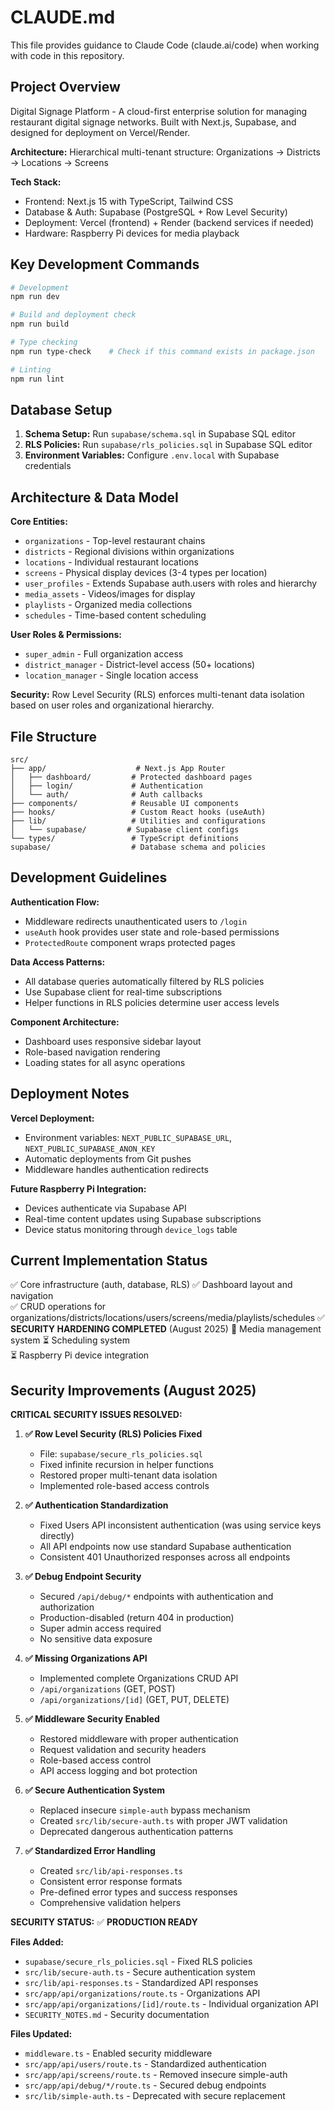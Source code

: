 # CLAUDE.md

This file provides guidance to Claude Code (claude.ai/code) when working with code in this repository.

## Project Overview

Digital Signage Platform - A cloud-first enterprise solution for managing restaurant digital signage networks. Built with Next.js, Supabase, and designed for deployment on Vercel/Render.

**Architecture:** Hierarchical multi-tenant structure: Organizations → Districts → Locations → Screens

**Tech Stack:**
- Frontend: Next.js 15 with TypeScript, Tailwind CSS
- Database & Auth: Supabase (PostgreSQL + Row Level Security)
- Deployment: Vercel (frontend) + Render (backend services if needed)
- Hardware: Raspberry Pi devices for media playback

## Key Development Commands

```bash
# Development
npm run dev

# Build and deployment check
npm run build

# Type checking
npm run type-check    # Check if this command exists in package.json

# Linting
npm run lint
```

## Database Setup

1. **Schema Setup:** Run `supabase/schema.sql` in Supabase SQL editor
2. **RLS Policies:** Run `supabase/rls_policies.sql` in Supabase SQL editor
3. **Environment Variables:** Configure `.env.local` with Supabase credentials

## Architecture & Data Model

**Core Entities:**
- `organizations` - Top-level restaurant chains
- `districts` - Regional divisions within organizations  
- `locations` - Individual restaurant locations
- `screens` - Physical display devices (3-4 types per location)
- `user_profiles` - Extends Supabase auth.users with roles and hierarchy
- `media_assets` - Videos/images for display
- `playlists` - Organized media collections
- `schedules` - Time-based content scheduling

**User Roles & Permissions:**
- `super_admin` - Full organization access
- `district_manager` - District-level access (50+ locations)
- `location_manager` - Single location access

**Security:** Row Level Security (RLS) enforces multi-tenant data isolation based on user roles and organizational hierarchy.

## File Structure

```
src/
├── app/                    # Next.js App Router
│   ├── dashboard/         # Protected dashboard pages
│   ├── login/             # Authentication
│   └── auth/              # Auth callbacks
├── components/            # Reusable UI components
├── hooks/                 # Custom React hooks (useAuth)
├── lib/                   # Utilities and configurations
│   └── supabase/         # Supabase client configs
└── types/                 # TypeScript definitions
supabase/                  # Database schema and policies
```

## Development Guidelines

**Authentication Flow:**
- Middleware redirects unauthenticated users to `/login`
- `useAuth` hook provides user state and role-based permissions
- `ProtectedRoute` component wraps protected pages

**Data Access Patterns:**
- All database queries automatically filtered by RLS policies
- Use Supabase client for real-time subscriptions
- Helper functions in RLS policies determine user access levels

**Component Architecture:**
- Dashboard uses responsive sidebar layout
- Role-based navigation rendering
- Loading states for all async operations

## Deployment Notes

**Vercel Deployment:**
- Environment variables: `NEXT_PUBLIC_SUPABASE_URL`, `NEXT_PUBLIC_SUPABASE_ANON_KEY`
- Automatic deployments from Git pushes
- Middleware handles authentication redirects

**Future Raspberry Pi Integration:**
- Devices authenticate via Supabase API
- Real-time content updates using Supabase subscriptions
- Device status monitoring through `device_logs` table

## Current Implementation Status

✅ Core infrastructure (auth, database, RLS)
✅ Dashboard layout and navigation  
✅ CRUD operations for organizations/districts/locations/users/screens/media/playlists/schedules
✅ **SECURITY HARDENING COMPLETED** (August 2025)
🚧 Media management system
⏳ Scheduling system  
⏳ Raspberry Pi device integration

## Security Improvements (August 2025)

**CRITICAL SECURITY ISSUES RESOLVED:**

1. **✅ Row Level Security (RLS) Policies Fixed**
   - File: `supabase/secure_rls_policies.sql`
   - Fixed infinite recursion in helper functions
   - Restored proper multi-tenant data isolation
   - Implemented role-based access controls

2. **✅ Authentication Standardization**
   - Fixed Users API inconsistent authentication (was using service keys directly)
   - All API endpoints now use standard Supabase authentication
   - Consistent 401 Unauthorized responses across all endpoints

3. **✅ Debug Endpoint Security**
   - Secured `/api/debug/*` endpoints with authentication and authorization
   - Production-disabled (return 404 in production)
   - Super admin access required
   - No sensitive data exposure

4. **✅ Missing Organizations API**
   - Implemented complete Organizations CRUD API
   - `/api/organizations` (GET, POST)
   - `/api/organizations/[id]` (GET, PUT, DELETE)

5. **✅ Middleware Security Enabled**
   - Restored middleware with proper authentication
   - Request validation and security headers
   - Role-based access control
   - API access logging and bot protection

6. **✅ Secure Authentication System**
   - Replaced insecure `simple-auth` bypass mechanism
   - Created `src/lib/secure-auth.ts` with proper JWT validation
   - Deprecated dangerous authentication patterns

7. **✅ Standardized Error Handling**
   - Created `src/lib/api-responses.ts`
   - Consistent error response formats
   - Pre-defined error types and success responses
   - Comprehensive validation helpers

**SECURITY STATUS:** ✅ **PRODUCTION READY**

**Files Added:**
- `supabase/secure_rls_policies.sql` - Fixed RLS policies
- `src/lib/secure-auth.ts` - Secure authentication system
- `src/lib/api-responses.ts` - Standardized API responses
- `src/app/api/organizations/route.ts` - Organizations API
- `src/app/api/organizations/[id]/route.ts` - Individual organization API
- `SECURITY_NOTES.md` - Security documentation

**Files Updated:**
- `middleware.ts` - Enabled security middleware
- `src/app/api/users/route.ts` - Standardized authentication
- `src/app/api/screens/route.ts` - Removed insecure simple-auth
- `src/app/api/debug/*/route.ts` - Secured debug endpoints
- `src/lib/simple-auth.ts` - Deprecated with secure replacement
